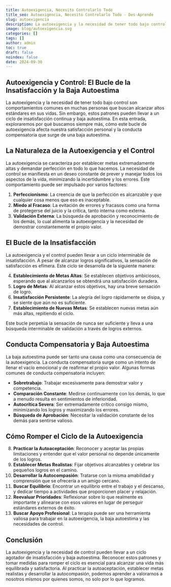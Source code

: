 ```yaml
---
title: Autoexigencia, Necesito Controlarlo Todo
title_seo: Autoexigencia, Necesito Controlarlo Todo - Des-Aprende
slug: autoexigencia
description: La autoexigencia y la necesidad de tener todo bajo control son comportamientos comunes en muchas personas que buscan alcanzar altos estándares en sus…
image: blog/autoexigencia.svg
categories: []
tags: []
author: admin
toc: true
draft: false
noindex: false
date: 2024-09-30
---
```


## Autoexigencia y Control: El Bucle de la Insatisfacción y la Baja Autoestima

La autoexigencia y la necesidad de tener todo bajo control son comportamientos comunes en muchas personas que buscan alcanzar altos estándares en sus vidas. Sin embargo, estos patrones pueden llevar a un ciclo de insatisfacción continua y baja autoestima. En esta entrada, exploraremos por qué buscamos siempre más, cómo este bucle de autoexigencia afecta nuestra satisfacción personal y la conducta compensatoria que surge de una baja autoestima.

## La Naturaleza de la Autoexigencia y el Control

La autoexigencia se caracteriza por establecer metas extremadamente altas y demandar perfección en todo lo que hacemos. La necesidad de control se manifiesta en un deseo constante de prever y manejar todos los aspectos de la vida, minimizando la incertidumbre y los errores. Este comportamiento puede ser impulsado por varios factores:

1. **Perfeccionismo**: La creencia de que la perfección es alcanzable y que cualquier cosa menos que eso es inaceptable.
2. **Miedo al Fracaso**: La evitación de errores y fracasos como una forma de protegerse del juicio y la crítica, tanto interna como externa.
3. **Validación Externa**: La búsqueda de aprobación y reconocimiento de los demás, lo cual alimenta la autoexigencia y la necesidad de demostrar constantemente el propio valor.

## El Bucle de la Insatisfacción

La autoexigencia y el control pueden llevar a un ciclo interminable de insatisfacción. A pesar de alcanzar logros significativos, la sensación de satisfacción es efímera. Este ciclo se desarrolla de la siguiente manera:

4. **Establecimiento de Metas Altas**: Se establecen objetivos ambiciosos, esperando que al alcanzarlos se obtendrá una satisfacción duradera.
5. **Logro de Metas**: Al alcanzar estos objetivos, hay una breve sensación de logro.
6. **Insatisfacción Persistente**: La alegría del logro rápidamente se disipa, y se siente que aún no es suficiente.
7. **Establecimiento de Nuevas Metas**: Se establecen nuevas metas aún más altas, repitiendo el ciclo.

Este bucle perpetúa la sensación de nunca ser suficiente y lleva a una búsqueda interminable de validación a través de logros externos.

## Conducta Compensatoria y Baja Autoestima

La baja autoestima puede ser tanto una causa como una consecuencia de la autoexigencia. La conducta compensatoria surge como un intento de llenar el vacío emocional y de reafirmar el propio valor. Algunas formas comunes de conducta compensatoria incluyen:

- **Sobretrabajo**: Trabajar excesivamente para demostrar valor y competencia.
- **Comparación Constante**: Medirse continuamente con los demás, lo que a menudo resulta en sentimientos de inferioridad.
- **Autocrítica Severa**: Ser extremadamente crítico consigo mismo, minimizando los logros y maximizando los errores.
- **Búsqueda de Aprobación**: Necesitar la validación constante de los demás para sentirse valioso.

## Cómo Romper el Ciclo de la Autoexigencia

8. **Practicar la Autoaceptación**: Reconocer y aceptar las propias limitaciones y entender que el valor personal no depende únicamente de los logros.
9. **Establecer Metas Realistas**: Fijar objetivos alcanzables y celebrar los pequeños logros en el camino.
10. **Desarrollar la Autocompasión**: Tratarse con la misma amabilidad y comprensión que se ofrecería a un amigo cercano.
11. **Buscar Equilibrio**: Encontrar un equilibrio entre el trabajo y el descanso, y dedicar tiempo a actividades que proporcionen placer y relajación.
12. **Reevaluar Prioridades**: Reflexionar sobre lo que realmente es importante y alinearse con esos valores en lugar de perseguir estándares externos de éxito.
13. **Buscar Apoyo Profesional**: La terapia puede ser una herramienta valiosa para trabajar en la autoexigencia, la baja autoestima y las necesidades de control.

## Conclusión

La autoexigencia y la necesidad de control pueden llevar a un ciclo agotador de insatisfacción y baja autoestima. Reconocer estos patrones y tomar medidas para romper el ciclo es esencial para alcanzar una vida más equilibrada y satisfactoria. Al practicar la autoaceptación, establecer metas realistas y desarrollar la autocompasión, podemos aprender a valorarnos a nosotros mismos por quienes somos, no solo por lo que logramos.
